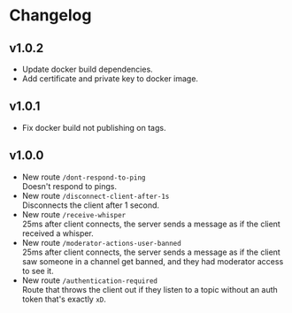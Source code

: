 # Changelog

## v1.0.2

 - Update docker build dependencies.
 - Add certificate and private key to docker image.

## v1.0.1

 - Fix docker build not publishing on tags.

## v1.0.0
 - New route `/dont-respond-to-ping`  
   Doesn't respond to pings.
 - New route `/disconnect-client-after-1s`  
   Disconnects the client after 1 second.
 - New route `/receive-whisper`  
   25ms after client connects, the server sends a message as if the client received a whisper.
 - New route `/moderator-actions-user-banned`  
   25ms after client connects, the server sends a message as if the client saw someone in a channel get banned, and they had moderator access to see it.
 - New route `/authentication-required`  
   Route that throws the client out if they listen to a topic without an auth token that's exactly `xD`.
